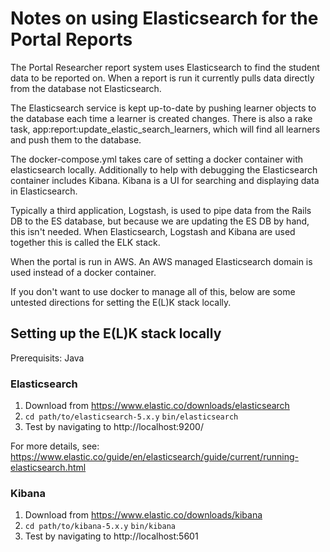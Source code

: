 # Notes on using Elasticsearch for the Portal Reports

The Portal Researcher report system uses Elasticsearch to find the student data to be
reported on. When a report is run it currently pulls data directly from the database
not Elasticsearch.

The Elasticsearch service is kept up-to-date by pushing learner objects to the database
each time a learner is created changes. There is also a rake task,
app:report:update_elastic_search_learners, which will find all learners and push them
to the database.

The docker-compose.yml takes care of setting a docker container with elasticsearch locally.
Additionally to help with debugging the Elasticsearch container includes Kibana. Kibana is
a UI for searching and displaying data in Elasticsearch.

Typically a third application, Logstash, is used to pipe data from the Rails DB to the
ES database, but because we are updating the ES DB by hand, this isn't needed. When
Elasticsearch, Logstash and Kibana are used together this is called the ELK stack.

When the portal is run in AWS. An AWS managed Elasticsearch domain is used instead of a
docker container.

If you don't want to use docker to manage all of this, below are some untested directions
for setting the E(L)K stack locally.

## Setting up the E(L)K stack locally

Prerequisits: Java

### Elasticsearch

1. Download from https://www.elastic.co/downloads/elasticsearch
2. `cd path/to/elasticsearch-5.x.y`
   `bin/elasticsearch`
3. Test by navigating to http://localhost:9200/

For more details, see:
https://www.elastic.co/guide/en/elasticsearch/guide/current/running-elasticsearch.html

### Kibana

1. Download from https://www.elastic.co/downloads/kibana
2. `cd path/to/kibana-5.x.y`
   `bin/kibana`
3. Test by navigating to http://localhost:5601

